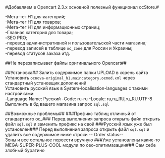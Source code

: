 #Добавляем в Opencart 2.3.x основной полезный функционал ocStore.#

-Мета-тег H1 для категорий;  
-Мета-тег H1 для товаров;  
-Мета-тег H1 для информационных страниц;  
-Главная категория для товара;  
-SEO PRO;  
-перевод административной и пользовательской части магазина;  
-перевод записей в таблице `oc_zone` для России и Украины;  
-перевод статусов заказа итд.  

##Не перезаписывает файлы оригинального Opencart##

##Установка##
Залить содержимое папки UPLOAD в корень сайта  
Установить `ocnova-original_h1.maincategory.ocmod.xml` через стандартный установщик дополнений  
Установить русский язык в System-localisation-languages с такими настройками:  
  -Language Name: Русский
  -Code: ru-ru
  -Locale: ru,ru_RU,ru_RU.UTF-8  
Выполнить в бд вашего магазина запрос `sql.sql`  

##Возможные проблемы##
###Префикс таблиц отличный от стандартного oc_###
Перед выполнения запроса открыть файл открыть файл `sql.sql` и заменить префикс на свой
###Русский язык уже был установлен###
Перед выполнения запроса открыть файл `sql.sql` и удалить все содержимое ниже строки -- Order status--  
Зоны и все остальное переести вручную
###Уже установлены какие-то MEGA-SUPER-PLUS-COOL модули по сео-опитимазации###
Сам себе злобный буратино
